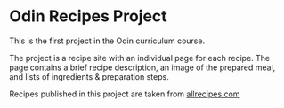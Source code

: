 # Odin Recipes Project

This is the first project in the Odin curriculum course.

The project is a recipe site with an individual page for each recipe. The page contains a brief recipe description, an image of the prepared meal, and lists of ingredients & preparation steps.

Recipes published in this project are taken from [allrecipes.com](https://www.allrecipes.com/)
